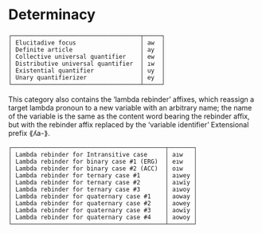 # Determinacy

  
```  
┌────────────────────────────────────┬─────┐  
│ Elucitadive focus                  │ aw  │  
│ Definite article                   │ ay  │  
│ Collective universal quantifier    │ ew  │  
│ Distributive universal quantifier  │ ıw  │  
│ Existential quantifier             │ uy  │  
│ Unary quantifierizer               │ ey  │  
└────────────────────────────────────┴─────┘  
```  
  
This category also contains the ‘lambda rebinder’ affixes, which reassign a target lambda pronoun to a new variable with an arbitrary name; the name of the variable is the same as the content word bearing the rebinder affix, but with the rebinder affix replaced by the ‘variable identifier’ Extensional prefix ⟪ʎa-⟫.  
  
```  
┌───────────────────────────────────────────┬───────┐  
│ Lambda rebinder for Intransitive case     │ aıw   │  
│ Lambda rebinder for binary case #1 (ERG)  │ eıw   │  
│ Lambda rebinder for binary case #2 (ACC)  │ oıw   │  
│ Lambda rebinder for ternary case #1       │ aıwey │  
│ Lambda rebinder for ternary case #2       │ aıwïy │  
│ Lambda rebinder for ternary case #3       │ aıwoy │  
│ Lambda rebinder for quaternary case #1    │ aoway │  
│ Lambda rebinder for quaternary case #2    │ aowey │  
│ Lambda rebinder for quaternary case #3    │ aowïy │  
│ Lambda rebinder for quaternary case #4    │ aowoy │  
└───────────────────────────────────────────┴───────┘  
```  
  
  

